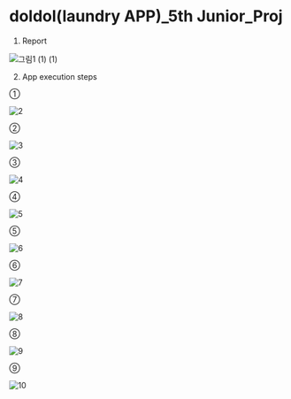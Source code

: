 # doldol(laundry APP)_5th Junior_Proj

1. Report

![그림1 (1) (1)](https://user-images.githubusercontent.com/59702552/88474170-1175d880-cf5f-11ea-9cac-414cd2bda0d2.jpg)

2. App execution steps

①

![2](https://user-images.githubusercontent.com/59702552/88474153-f7d49100-cf5e-11ea-92fa-3591b4d0b9d4.jpg)

②

![3](https://user-images.githubusercontent.com/59702552/88474155-f99e5480-cf5e-11ea-93f6-ff38371b3de9.jpg)

③

![4](https://user-images.githubusercontent.com/59702552/88474157-fa36eb00-cf5e-11ea-8e5c-cecbca749a04.jpg)

④

![5](https://user-images.githubusercontent.com/59702552/88474158-facf8180-cf5e-11ea-9cbf-97d6e9294868.jpg)

⑤

![6](https://user-images.githubusercontent.com/59702552/88474159-fb681800-cf5e-11ea-9f3f-def6473dba22.jpg)

⑥

![7](https://user-images.githubusercontent.com/59702552/88474161-fc00ae80-cf5e-11ea-94ae-d28f7dfe3245.jpg)

⑦

![8](https://user-images.githubusercontent.com/59702552/88474162-fc00ae80-cf5e-11ea-8ab5-4e22295e15b4.jpg)

⑧

![9](https://user-images.githubusercontent.com/59702552/88474163-fc994500-cf5e-11ea-8185-85a521452b12.jpg)

⑨

![10](https://user-images.githubusercontent.com/59702552/88474166-fd31db80-cf5e-11ea-8f2d-410ba06f3ecd.jpg)
